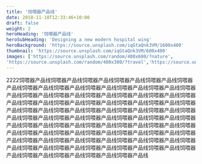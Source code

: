 ```yaml
---
title: '饲喂器产品线'
date: 2018-11-18T12:33:46+10:00
draft: false
weight: 2
heroHeading: '饲喂器产品线'
heroSubHeading: 'Designing a new modern hospital wing'
heroBackground: 'https://source.unsplash.com/iqGtaQnk3VM/1600x400'
thumbnail: 'https://source.unsplash.com/iqGtaQnk3VM/600x400'
images: ['https://source.unsplash.com/random/400x600/?nature', 
'https://source.unsplash.com/random/400x300/?travel','https://source.unsplash.com/random/400x300/?architecture','https://source.unsplash.com/random/400x600/?buildings','https://source.unsplash.com/random/400x300/?city','https://source.unsplash.com/random/400x600/?business']
---
```


2222饲喂器产品线饲喂器产品线饲喂器产品线饲喂器产品线饲喂器产品线饲喂器产品线饲喂器产品线饲喂器产品线饲喂器产品线饲喂器产品线饲喂器产品线饲喂器产品线饲喂器产品线饲喂器产品线饲喂器产品线饲喂器产品线饲喂器产品线饲喂器产品线饲喂器产品线饲喂器产品线饲喂器产品线饲喂器产品线饲喂器产品线饲喂器产品线饲喂器产品线饲喂器产品线饲喂器产品线饲喂器产品线饲喂器产品线饲喂器产品线饲喂器产品线饲喂器产品线饲喂器产品线饲喂器产品线饲喂器产品线饲喂器产品线饲喂器产品线饲喂器产品线饲喂器产品线饲喂器产品线饲喂器产品线饲喂器产品线饲喂器产品线饲喂器产品线饲喂器产品线饲喂器产品线饲喂器产品线饲喂器产品线饲喂器产品线饲喂器产品线饲喂器产品线饲喂器产品线饲喂器产品线饲喂器产品线饲喂器产品线饲喂器产品线饲喂器产品线饲喂器产品线饲喂器产品线饲喂器产品线饲喂器产品线饲喂器产品线饲喂器产品线饲喂器产品线